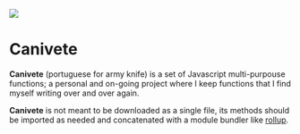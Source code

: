 ![](https://travis-ci.org/leofavre/canivete-teste.svg?branch=master)

# Canivete

**Canivete** (portuguese for army knife) is a set of Javascript multi-purpouse functions; a personal and on-going project where I keep functions that I find myself writing over and over again.

**Canivete** is not meant to be downloaded as a single file, its methods should be imported as needed and concatenated with a module bundler like [rollup](https://rollupjs.org/).
